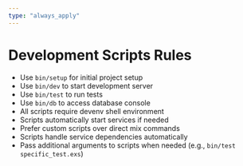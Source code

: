 ```yaml
---
type: "always_apply"
---
```


# Development Scripts Rules

- Use `bin/setup` for initial project setup
- Use `bin/dev` to start development server
- Use `bin/test` to run tests
- Use `bin/db` to access database console
- All scripts require devenv shell environment
- Scripts automatically start services if needed
- Prefer custom scripts over direct mix commands
- Scripts handle service dependencies automatically
- Pass additional arguments to scripts when needed (e.g., `bin/test specific_test.exs`)
